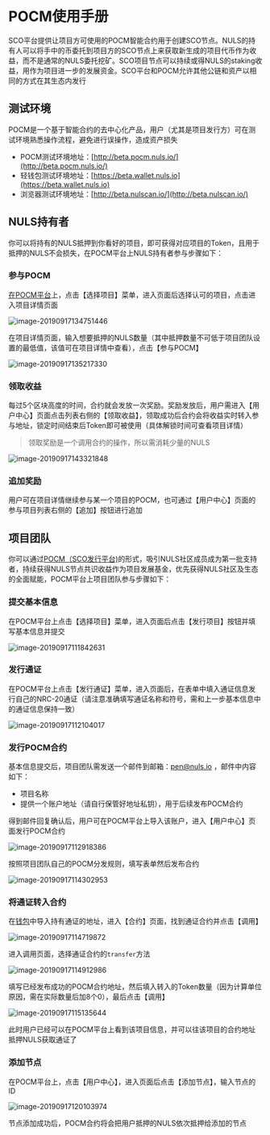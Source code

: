 # POCM使用手册

SCO平台提供让项目方可使用的POCM智能合约用于创建SCO节点。NULS的持有人可以将手中的币委托到项目方的SCO节点上来获取新生成的项目代币作为收益，而不是通常的NULS委托挖矿。SCO项目节点可以持续或得NULS的staking收益，用作为项目进一步的发展资金。SCO平台和POCM允许其他公链和资产以相同的方式在其生态内发行

## 测试环境
POCM是一个基于智能合约的去中心化产品，用户（尤其是项目发行方）可在测试环境熟悉操作流程，避免进行误操作，造成资产损失

- POCM测试环境地址：[http://beta.pocm.nuls.io/](http://beta.pocm.nuls.io/)
- 轻钱包测试环境地址：[https://beta.wallet.nuls.io](https://beta.wallet.nuls.io)
- 浏览器测试环境地址：[http://beta.nulscan.io/](http://beta.nulscan.io/)

## NULS持有者

你可以将持有的NULS抵押到你看好的项目，即可获得对应项目的Token，且用于抵押的NULS不会损失，在POCM平台上NULS持有者参与步骤如下：

### 参与POCM

[在POCM平台](http://pocm.nuls.io/)上，点击【选择项目】菜单，进入页面后选择认可的项目，点击进入项目详情页面

![image-20190917134751446](./g_pocm/user1.png)

在项目详情页面，输入想要抵押的NULS数量（其中抵押数量不可低于项目团队设置的最低值，该值可在项目详情中查看），点击【参与POCM】

![image-20190917135217330](./g_pocm/user2.png)

### 领取收益

每过5个区块高度的时间，合约就会发放一次奖励。奖励发放后，用户需进入【用户中心】页面点击列表右侧的【领取收益】，领取成功后合约会将收益实时转入参与地址，锁定时间结束后Token即可被使用（具体解锁时间可查看项目详情）

> 领取奖励是一个调用合约的操作，所以需消耗少量的NULS

![image-20190917143321848](./g_pocm/user3.png)

### 追加奖励

用户可在项目详情继续参与某一个项目的POCM，也可通过【用户中心】页面的参与项目列表右侧的【追加】按钮进行追加

## 项目团队

你可以通过[POCM（SCO发行平台)](https://pocm.nuls.io/)的形式，吸引NULS社区成员成为第一批支持者，持续获得NULS节点共识收益作为项目发展基金，优先获得NULS社区及生态的全面赋能，POCM平台上项目团队参与步骤如下：

### 提交基本信息

在POCM平台上点击【选择项目】菜单，进入页面后点击【发行项目】按钮并填写基本信息并提交

![image-20190917111842631](./g_pocm/project1.png)

### 发行通证

在POCM平台上点击【发行通证】菜单，进入页面后，在表单中填入通证信息发行自己的NRC-20通证（请注意准确填写通证名称和符号，需和上一步基本信息中的通证信息保持一致）

![image-20190917112104017](./g_pocm/project2.png)

### 发行POCM合约

基本信息提交后，项目团队需发送一个邮件到邮箱：pen@nuls.io ，邮件中内容如下：
- 项目名称
- 提供一个账户地址（请自行保管好地址私钥），用于后续发布POCM合约

得到邮件回复确认后，用户可在POCM平台上导入该账户，进入【用户中心】页面发行POCM合约

![image-20190917112918386](./g_pocm/project3.png)

按照项目团队自己的POCM分发规则，填写表单然后发布合约

![image-20190917114302953](./g_pocm/project4.png)

### 将通证转入合约

 在[钱包](https://wallet.nuls.io/)中导入持有通证的地址，进入【合约】页面，找到通证合约并点击【调用】

![image-20190917114719872](./g_pocm/project5.png)

进入调用页面，选择通证合约的`transfer`方法

![image-20190917114912986](./g_pocm/project6.png)

填写已经发布成功的POCM合约地址，然后填入转入的Token数量（因为计算单位原因，需在实际数量后加8个0），最后点击【调用】

![image-20190917115135644](./g_pocm/project7.png)

此时用户已经可以在POCM平台上看到该项目信息，并可以往该项目的合约地址抵押NULS获取通证了

### 添加节点

在POCM平台上，点击【用户中心】，进入页面后点击【添加节点】，输入节点的ID

![image-20190917120103974](./g_pocm/project8.png)

节点添加成功后，POCM合约将会把用户抵押的NULS依次抵押给添加的节点

